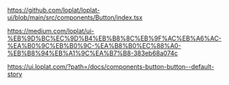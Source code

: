 
https://github.com/loplat/loplat-ui/blob/main/src/components/Button/index.tsx


https://medium.com/loplat/ui-%EB%9D%BC%EC%9D%B4%EB%B8%8C%EB%9F%AC%EB%A6%AC-%EA%B0%9C%EB%B0%9C-%EA%B8%B0%EC%88%A0-%EB%B8%94%EB%A1%9C%EA%B7%B8-383eb68a074c

https://ui.loplat.com/?path=/docs/components-button-button--default-story
